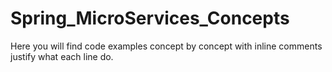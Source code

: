 # Spring_MicroServices_Concepts
Here you will find code examples concept by concept with inline comments justify what each line do.

